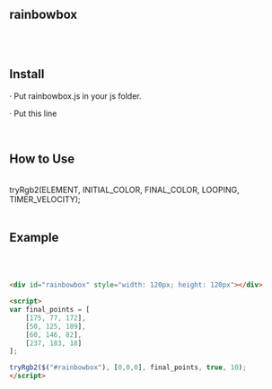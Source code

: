 ## rainbowbox
<br>
<br>

## Install
<p>· Put rainbowbox.js in your js folder.</p>
<p>· Put this line <script src="/folder/rainbowbox.js" async></script></p>
<br>

## How to Use
<br>
tryRgb2(ELEMENT, INITIAL_COLOR, FINAL_COLOR, LOOPING, TIMER_VELOCITY);
<br>
<br>

## Example
<br>
<br>

```html
<div id="rainbowbox" style="width: 120px; height: 120px"></div>

<script>
var final_points = [
	[175, 77, 172],
	[50, 125, 189],
	[60, 146, 82],
	[237, 183, 18]
];

tryRgb2($("#rainbowbox"), [0,0,0], final_points, true, 10);
</script>
```

